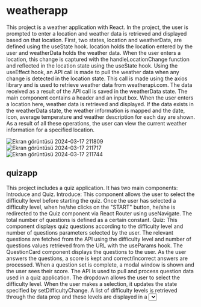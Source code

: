 # weatherapp
This project is a weather application with React. In the project, the user is prompted to enter a location and weather data is retrieved and displayed based on that location. First, two states, location and weatherData, are defined using the useState hook. location holds the location entered by the user and weatherData holds the weather data. When the user enters a location, this change is captured with the handleLocationChange function and reflected in the location state using the useState hook. Using the useEffect hook, an API call is made to pull the weather data when any change is detected in the location state. This call is made using the axios library and is used to retrieve weather data from weatherapi.com. The data received as a result of the API call is saved in the weatherData state. 
The main component contains a header and an input box. When the user enters a location here, weather data is retrieved and displayed. If the data exists in the weatherData state, the weather information is mapped and the date, icon, average temperature and weather description for each day are shown.
As a result of all these operations, the user can view the current weather information for a specified location.

![Ekran görüntüsü 2024-03-17 211809](https://github.com/kubraacelik/WeatherApp/assets/101054783/ea71bd80-68dc-45a8-ba22-462a26bc14e1)
![Ekran görüntüsü 2024-03-17 211717](https://github.com/kubraacelik/WeatherApp/assets/101054783/6ad21ef1-3a7f-44a0-94f1-63477b9f4ee2)
![Ekran görüntüsü 2024-03-17 211744](https://github.com/kubraacelik/WeatherApp/assets/101054783/127ec64e-32f7-4ec0-b6b8-5ebfeebba221)

## quizapp
This project includes a quiz application. It has two main components: Introduce and Quiz. 
Introduce: This component allows the user to select the difficulty level before starting the quiz. Once the user has selected a difficulty level, when he/she clicks on the "START" button, he/she is redirected to the Quiz component via React Router using useNavigate. The total number of questions is defined as a certain constant.
Quiz: This component displays quiz questions according to the difficulty level and number of questions parameters selected by the user. The relevant questions are fetched from the API using the difficulty level and number of questions values retrieved from the URL with the useParams hook. The QuestionCard component displays the questions to the user. As the user answers the questions, a score is kept and correct/incorrect answers are processed. When a question set is complete, a modal window is shown and the user sees their score.
The API is used to pull and process question data used in a quiz application. 
The dropdown allows the user to select the difficulty level. When the user makes a selection, it updates the state specified by setDifficultyChange. A list of difficulty levels is retrieved through the data prop and these levels are displayed in a <select> element.
Modal displays the user's score in a modal window. When the user completes the quiz, this modal window becomes visible. When the restart button is clicked, the page reloads.
QuestionCard shows the quiz questions and options. The user is given a time for each question. When the time is up or the user selects an option, the user moves to the next question. When the user answers, the score is updated and the correct answer is checked. If the user answers all questions or the time runs out, a modal window is displayed.
![Ekran görüntüsü 2024-03-19 204215](https://github.com/kubraacelik/React-JS-Projects/assets/101054783/4e6b63ba-7fb9-4b38-9af4-9a636135cecd)
![Ekran görüntüsü 2024-03-19 204243](https://github.com/kubraacelik/React-JS-Projects/assets/101054783/5efbf8ad-855c-4935-8ef0-91e8344be9b8)
![Ekran görüntüsü 2024-03-19 204312](https://github.com/kubraacelik/React-JS-Projects/assets/101054783/8c7c893c-2dd4-40db-a27b-0b6aa22509eb)
